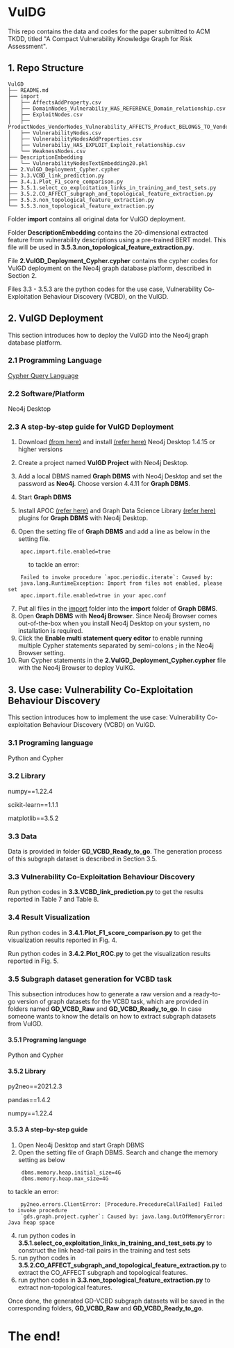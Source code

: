 # VulDG
This repo contains the data and codes for the paper submitted to ACM TKDD, titled "A Compact Vulnerability Knowledge Graph for Risk Assessment".

## 1. Repo Structure


```
VulGD
├── README.md 
├── import
│   ├── AffectsAddProperty.csv
│   ├── DomainNodes_Vulnerabiliy_HAS_REFERENCE_Domain_relationship.csv
│   ├── ExploitNodes.csv
│   ├── ProductNodes_VendorNodes_Vulnerability_AFFECTS_Product_BELONGS_TO_Vendor.csv
│   ├── VulnerabilityNodes.csv
│   ├── VulnerabilityNodesAddProperties.csv
│   ├── Vulnerabiliy_HAS_EXPLOIT_Exploit_relationship.csv
│   └── WeaknessNodes.csv
├── DescriptionEmbedding
│   └── VulnerabilityNodesTextEmbedding20.pkl
├── 2.VulGD_Deployment_Cypher.cypher
├── 3.3.VCBD_link_prediction.py
├── 3.4.1.Plot_F1_score_comparison.py
├── 3.5.1.select_co_exploitation_links_in_training_and_test_sets.py
├── 3.5.2.CO_AFFECT_subgraph_and_topological_feature_extraction.py
├── 3.5.3.non_topological_feature_extraction.py
└── 3.5.3.non_topological_feature_extraction.py
```

Folder **import** contains all original data for VulGD deployment.

Folder **DescriptionEmbedding** contains the 20-dimensional extracted feature from vulnerability descriptions using a pre-trained BERT model. This file will be used in **3.5.3.non_topological_feature_extraction.py**. 

File **2.VulGD_Deployment_Cypher.cypher** contains the cypher codes for VulGD deployment on the Neo4j graph database platform, described in Section 2. 

Files 3.3 - 3.5.3 are the python codes for the use case, Vulnerability Co-Exploitation Behaviour Discovery (VCBD), on the VulGD.



## 2. VulGD Deployment
This section introduces how to deploy the VulGD into the Neo4j graph database platform.
### 2.1 Programming Language
[Cypher Query Language](https://neo4j.com/developer/cypher/)
### 2.2 Software/Platform
Neo4j Desktop
### 2.3 A step-by-step guide for VulGD Deployment
1. Download [(from here)](https://neo4j.com/download/) and install [(refer here)]( https://neo4j.com/docs/desktop-manual/current/installation/) Neo4j Desktop 1.4.15 or higher versions
2. Create a project named **VulGD Project** with Neo4j Desktop.
3. Add a local DBMS named **Graph DBMS** with Neo4j Desktop and set the password as **Neo4j**. Choose version 4.4.11 for **Graph DBMS**.
4. Start **Graph DBMS**
5. Install APOC [(refer here)](https://neo4j.com/labs/apoc/4.3/installation/) and Graph Data Science Library [(refer here)](https://neo4j.com/docs/graph-data-science/current/installation/neo4j-desktop/) plugins for **Graph DBMS** with Neo4j Desktop.
 
6. Open the setting file of **Graph DBMS** and add a line as below in the setting file. 
```
    apoc.import.file.enabled=true
```
&nbsp;&nbsp;&nbsp;&nbsp;&nbsp;&nbsp;&nbsp;&nbsp;&nbsp;&nbsp;&nbsp;&nbsp;to tackle an error:

```
    Failed to invoke procedure `apoc.periodic.iterate`: Caused by: 
    java.lang.RuntimeException: Import from files not enabled, please set 
    apoc.import.file.enabled=true in your apoc.conf
```
7. Put all files in the [import](import/) folder into the **import** folder of **Graph DBMS**.
8. Open **Graph DBMS** with **Neo4j Browser**. Since Neo4j Browser comes out-of-the-box when you install Neo4j Desktop on your system, no installation is required.
9.  Click the **Enable multi statement query editor** to enable running multiple Cypher statements separated by semi-colons **;** in the Neo4j Browser setting.
10. Run Cypher statements in the **2.VulGD_Deployment_Cypher.cypher** file with the Neo4j Browser to deploy VulKG.

## 3. Use case: Vulnerability Co-Exploitation Behaviour Discovery
This section introduces how to implement the use case: Vulnerability Co-exploitation Behaviour Discovery (VCBD) on VulGD.

### 3.1 Programing language
Python and Cypher

### 3.2 Library
numpy==1.22.4

scikit-learn==1.1.1

matplotlib==3.5.2

### 3.3 Data
Data is provided in folder **GD_VCBD_Ready_to_go**. The generation process of this subgraph dataset is described in Section 3.5. 

### 3.3 Vulnerability Co-Exploitation Behaviour Discovery

Run python codes in 
**3.3.VCBD_link_prediction.py** to get the results reported in Table 7 and Table 8. 

### 3.4 Result Visualization

Run python codes in 
**3.4.1.Plot_F1_score_comparison.py** to get  the visualization results reported in Fig. 4.

Run python codes in **3.4.2.Plot_ROC.py** to get the visualization results reported in Fig. 5.

### 3.5 Subgraph dataset generation for VCBD task

This subsection introduces how to generate a raw version and a ready-to-go version of graph datasets for the VCBD task, which are provided in folders named **GD_VCBD_Raw** and **GD_VCBD_Ready_to_go**.  In case someone wants to know the details on how to extract subgraph datasets from VulGD.  

#### 3.5.1 Programing language
Python and Cypher

#### 3.5.2 Library
py2neo==2021.2.3

pandas==1.4.2

numpy==1.22.4

#### 3.5.3 A step-by-step guide

1. Open Neo4j Desktop and start Graph DBMS
2. Open the setting file of Graph DBMS. Search and change the memory setting as below 
   ``` 
    dbms.memory.heap.initial_size=4G
    dbms.memory.heap.max_size=4G
   ```
to tackle an error:
```
    py2neo.errors.ClientError: [Procedure.ProcedureCallFailed] Failed to invoke procedure 
    `gds.graph.project.cypher`: Caused by: java.lang.OutOfMemoryError: Java heap space
```
4. run python codes in 
**3.5.1.select_co_exploitation_links_in_training_and_test_sets.py** to construct the link head-tail pairs in the training and test sets
5. run python codes in 
**3.5.2.CO_AFFECT_subgraph_and_topological_feature_extraction.py**  to extract the CO_AFFECT subgraph and topological features.
6. run python codes in 
**3.3.non_topological_feature_extraction.py** to extract non-topological features.

Once done, the generated GD-VCBD subgraph datasets will be saved in the corresponding folders, **GD_VCBD_Raw** and **GD_VCBD_Ready_to_go**.

# The end!
